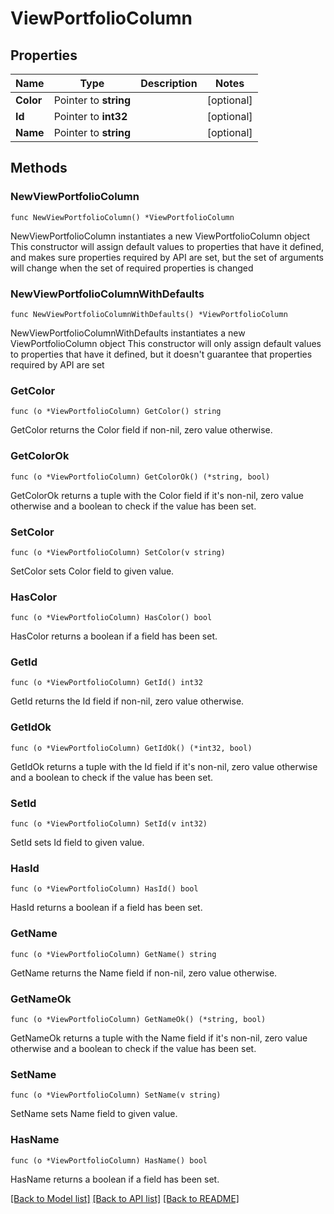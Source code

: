 # ViewPortfolioColumn

## Properties

Name | Type | Description | Notes
------------ | ------------- | ------------- | -------------
**Color** | Pointer to **string** |  | [optional] 
**Id** | Pointer to **int32** |  | [optional] 
**Name** | Pointer to **string** |  | [optional] 

## Methods

### NewViewPortfolioColumn

`func NewViewPortfolioColumn() *ViewPortfolioColumn`

NewViewPortfolioColumn instantiates a new ViewPortfolioColumn object
This constructor will assign default values to properties that have it defined,
and makes sure properties required by API are set, but the set of arguments
will change when the set of required properties is changed

### NewViewPortfolioColumnWithDefaults

`func NewViewPortfolioColumnWithDefaults() *ViewPortfolioColumn`

NewViewPortfolioColumnWithDefaults instantiates a new ViewPortfolioColumn object
This constructor will only assign default values to properties that have it defined,
but it doesn't guarantee that properties required by API are set

### GetColor

`func (o *ViewPortfolioColumn) GetColor() string`

GetColor returns the Color field if non-nil, zero value otherwise.

### GetColorOk

`func (o *ViewPortfolioColumn) GetColorOk() (*string, bool)`

GetColorOk returns a tuple with the Color field if it's non-nil, zero value otherwise
and a boolean to check if the value has been set.

### SetColor

`func (o *ViewPortfolioColumn) SetColor(v string)`

SetColor sets Color field to given value.

### HasColor

`func (o *ViewPortfolioColumn) HasColor() bool`

HasColor returns a boolean if a field has been set.

### GetId

`func (o *ViewPortfolioColumn) GetId() int32`

GetId returns the Id field if non-nil, zero value otherwise.

### GetIdOk

`func (o *ViewPortfolioColumn) GetIdOk() (*int32, bool)`

GetIdOk returns a tuple with the Id field if it's non-nil, zero value otherwise
and a boolean to check if the value has been set.

### SetId

`func (o *ViewPortfolioColumn) SetId(v int32)`

SetId sets Id field to given value.

### HasId

`func (o *ViewPortfolioColumn) HasId() bool`

HasId returns a boolean if a field has been set.

### GetName

`func (o *ViewPortfolioColumn) GetName() string`

GetName returns the Name field if non-nil, zero value otherwise.

### GetNameOk

`func (o *ViewPortfolioColumn) GetNameOk() (*string, bool)`

GetNameOk returns a tuple with the Name field if it's non-nil, zero value otherwise
and a boolean to check if the value has been set.

### SetName

`func (o *ViewPortfolioColumn) SetName(v string)`

SetName sets Name field to given value.

### HasName

`func (o *ViewPortfolioColumn) HasName() bool`

HasName returns a boolean if a field has been set.


[[Back to Model list]](../README.md#documentation-for-models) [[Back to API list]](../README.md#documentation-for-api-endpoints) [[Back to README]](../README.md)


